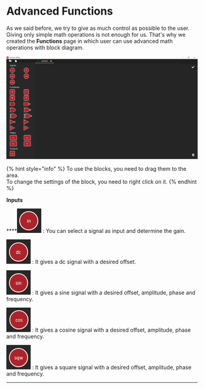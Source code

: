 # Advanced Functions

As we said before, we try to give as much control as possible to the user. Giving only simple math operations is not enough for us. That's why we created the **Functions** page in which user can use advanced math operations with block diagram.

![](../../../../.gitbook/assets/image%20%2832%29.png)

{% hint style="info" %}
To use the blocks, you need to drag them to the area.  
To change the settings of the block, you need to right click on it.
{% endhint %}

**Inputs**

\*\*\*\*![](../../../../.gitbook/assets/image%20%287%29.png) : You can select a signal as input and determine the gain. 

![](../../../../.gitbook/assets/image%20%2837%29.png) : It gives a dc signal with a desired offset.

![](../../../../.gitbook/assets/image%20%2812%29.png) : It gives a sine signal with a desired offset, amplitude, phase and frequency.

![](../../../../.gitbook/assets/image%20%2830%29.png) : It gives a cosine signal with a desired offset, amplitude, phase and frequency.

![](../../../../.gitbook/assets/image%20%2823%29.png) : It gives a square signal with a desired offset, amplitude, phase and frequency.

  
****


